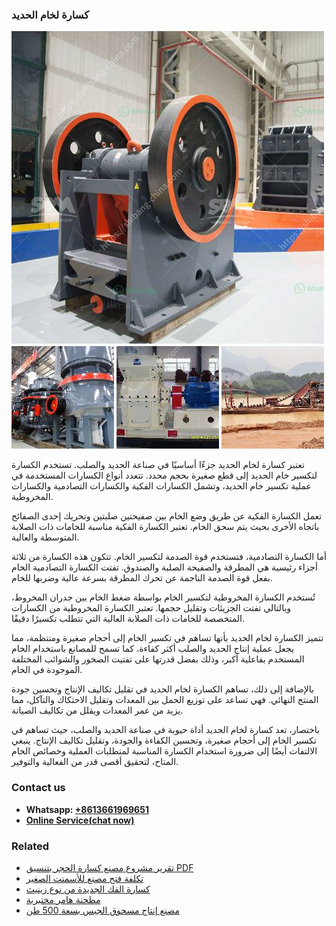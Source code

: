 <h3>كسارة لخام الحديد</h3><img src='1701853208.jpg' alt=''><p>تعتبر كسارة لخام الحديد جزءًا أساسيًا في صناعة الحديد والصلب. تستخدم الكسارة لتكسير خام الحديد إلى قطع صغيرة بحجم محدد. تتعدد أنواع الكسارات المستخدمة في عملية تكسير خام الحديد، وتشمل الكسارات الفكية والكسارات التصادمية والكسارات المخروطية.</p><p>تعمل الكسارة الفكية عن طريق وضع الخام بين صفيحتين صلبتين وتحريك إحدى الصفائح باتجاه الأخرى بحيث يتم سحق الخام. تعتبر الكسارة الفكية مناسبة للخامات ذات الصلابة المتوسطة والعالية.</p><p>أما الكسارة التصادمية، فتستخدم قوة الصدمة لتكسير الخام. تتكون هذه الكسارة من ثلاثة أجزاء رئيسية هي المطرقة والصفيحة الصلبة والصندوق. تفتت الكسارة التصادمية الخام بفعل قوة الصدمة الناجمة عن تحرك المطرقة بسرعة عالية وضربها للخام.</p><p>تُستخدم الكسارة المخروطية لتكسير الخام بواسطة ضغط الخام بين جدران المخروط، وبالتالي تفتت الجزيئات وتقليل حجمها. تعتبر الكسارة المخروطية من الكسارات المتخصصة للخامات ذات الصلابة العالية التي تتطلب تكسيرًا دقيقًا.</p><p>تتميز الكسارة لخام الحديد بأنها تساهم في تكسير الخام إلى أحجام صغيرة ومنتظمة، مما يجعل عملية إنتاج الحديد والصلب أكثر كفاءة. كما تسمح للمصانع باستخدام الخام المستخدم بفاعلية أكبر، وذلك بفضل قدرتها على تفتيت الصخور والشوائب المختلفة الموجودة في الخام.</p><p>بالإضافة إلى ذلك، تساهم الكسارة لخام الحديد في تقليل تكاليف الإنتاج وتحسين جودة المنتج النهائي. فهي تساعد على توزيع الحمل بين المعدات وتقليل الاحتكاك والتآكل، مما يزيد من عمر المعدات ويقلل من تكاليف الصيانة.</p><p>باختصار، تعد كسارة لخام الحديد أداة حيوية في صناعة الحديد والصلب، حيث تساهم في تكسير الخام إلى أحجام صغيرة، وتحسين الكفاءة والجودة، وتقليل تكاليف الإنتاج. ينبغي الالتفات أيضًا إلى ضرورة استخدام الكسارة المناسبة لمتطلبات العملية وخصائص الخام المتاح، لتحقيق أقصى قدر من الفعالية والتوفير.</p><h3>Contact us</h3><ul><li><strong>Whatsapp:&nbsp;<a href="https://wa.me/8613661969651">+8613661969651</a></strong></li><li><a href="https://swt.shibang-china.com/?git&amp;zhl&amp;كسارة لخام الحديد"><strong>Online Service(chat now)</strong></a></li></ul><h3>Related</h3><ul><li><a href='تقرير مشروع مصنع كسارة الحجر بتنسيق PDF.md'>تقرير مشروع مصنع كسارة الحجر بتنسيق PDF</a></li><li><a href='تكلفة فتح مصنع للأسمنت الصغير.md'>تكلفة فتح مصنع للأسمنت الصغير</a></li><li><a href='كسارة الفك الجديدة من نوع زينيث.md'>كسارة الفك الجديدة من نوع زينيث</a></li><li><a href='مطحنة هامر مختبرية.md'>مطحنة هامر مختبرية</a></li><li><a href='مصنع إنتاج مسحوق الجبس بسعة 500 طن.md'>مصنع إنتاج مسحوق الجبس بسعة 500 طن</a></li></ul>